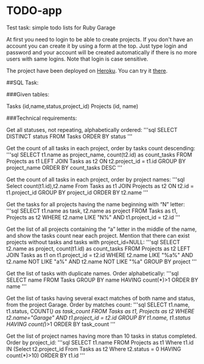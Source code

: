 # TODO-app
Test task: simple todo lists for Ruby Garage

At first you need to login to be able to create projects. If you don't have an account you can create it by using a form at the top. Just type login and password and your account will be created automatically if there is no more users with same logins. Note that login is case sensitive.

The project have been deployed on [Heroku](https://herokuapp.com). You can try it [there](https://jason-to-do-app.herokuapp.com).

##SQL Task:

###Given tables:

Tasks (id,name,status,project_id)
Projects (id, name)

###Technical requirements:

Get all statuses, not repeating, alphabetically ordered:
'''sql
SELECT DISTINCT status FROM Tasks ORDER BY status
'''

Get the count of all tasks in each project, order by tasks count descending:
'''sql
SELECT t1.name as project_name, count(t2.id) as count_tasks FROM Projects as t1 LEFT JOIN Tasks as t2 ON t2.project_id = t1.id GROUP BY project_name ORDER BY count_tasks DESC
'''

Get the count of all tasks in each project, order by project names:
'''sql
Select count(t1.id),t2.name From Tasks as t1 JOIN Projects as t2 ON t2.id = t1.project_id GROUP BY project_id ORDER BY t2.name
'''

Get the tasks for all projects having the name beginning with “N” letter:
'''sql
SELECT t1.name as task, t2.name as project FROM Tasks as t1, Projects as t2 WHERE t2.name LIKE "N%" AND t1.project_id = t2.id
'''

Get the list of all projects containing the “a” letter in the middle of the name, and show the tasks count near each project. Mention that there can exist projects without tasks and tasks with project_id=NULL:
'''sql
SELECT t2.name as project, count(t1.id) as count_tasks FROM Projects as t2 LEFT JOIN Tasks as t1 on t1.project_id = t2.id WHERE t2.name LIKE "%a%" AND t2.name NOT LIKE "a%" AND t2.name NOT LIKE "%a" GROUP BY project
'''

Get the list of tasks with duplicate names. Order alphabetically:
'''sql
SELECT name FROM Tasks GROUP BY name HAVING count(*)>1 ORDER BY name
'''

Get the list of tasks having several exact matches of both name and status, from the project Garage. Order by matches count:
'''sql
SELECT t1.name, t1.status, COUNT(*) as task_count FROM Tasks as t1, Projects as t2 WHERE t2.name="Garage" AND t1.project_id = t2.id GROUP BY t1.name, t1.status HAVING count(*)>1 ORDER BY task_count
'''

Get the list of project names having more than 10 tasks in status completed. Order by project_id:
'''sql
SELECT t1.name FROM Projects as t1 Where t1.id IN (Select t2.project_id From Tasks as t2 Where t2.status = 0 HAVING count(*)>10) ORDER BY t1.id
'''